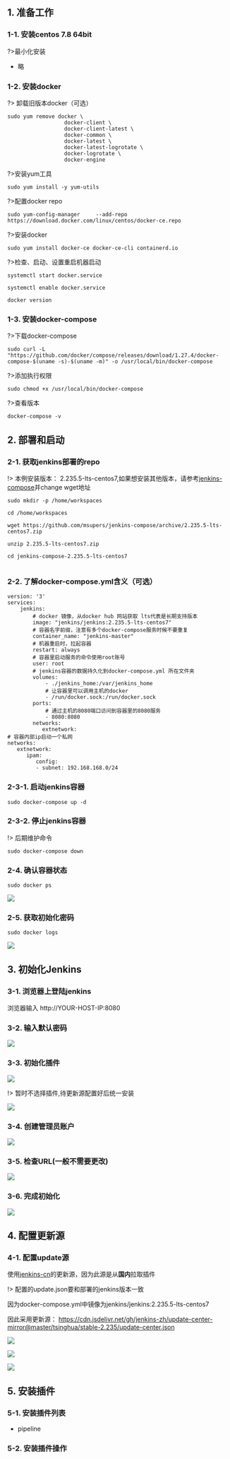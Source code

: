 ## 1. 准备工作

### 1-1. 安装centos 7.8 64bit

?>最小化安装

- 略

### 1-2. 安装docker

?> 卸载旧版本docker（可选）

```
sudo yum remove docker \
                  docker-client \
                  docker-client-latest \
                  docker-common \
                  docker-latest \
                  docker-latest-logrotate \
                  docker-logrotate \
                  docker-engine
```

?>安装yum工具

```
sudo yum install -y yum-utils 
```

?>配置docker repo

```
sudo yum-config-manager     --add-repo     https://download.docker.com/linux/centos/docker-ce.repo
```

?>安装docker

```
sudo yum install docker-ce docker-ce-cli containerd.io
```

?>检查、启动、设置重启机器启动

```
systemctl start docker.service

systemctl enable docker.service

docker version

```



### 1-3. 安装docker-compose

?>下载docker-compose

```
sudo curl -L "https://github.com/docker/compose/releases/download/1.27.4/docker-compose-$(uname -s)-$(uname -m)" -o /usr/local/bin/docker-compose
```

?>添加执行权限

```
sudo chmod +x /usr/local/bin/docker-compose
```

?>查看版本

```
docker-compose -v
```

## 2. 部署和启动

### 2-1. 获取jenkins部署的repo

!> 本例安装版本： 2.235.5-lts-centos7,如果想安装其他版本，请参考[jenkins-compose](https://github.com/msupers/jenkins-compose/)并change wget地址


```
sudo mkdir -p /home/workspaces

cd /home/workspaces

wget https://github.com/msupers/jenkins-compose/archive/2.235.5-lts-centos7.zip

unzip 2.235.5-lts-centos7.zip 

cd jenkins-compose-2.235.5-lts-centos7


```

### 2-2. 了解docker-compose.yml含义（可选）

```
version: '3'
services:
    jenkins:
        # docker 镜像，从docker hub 网站获取 lts代表是长期支持版本
        image: "jenkins/jenkins:2.235.5-lts-centos7"
        # 容器名字前缀，注意有多个docker-compose服务时候不要重复
        container_name: "jenkins-master"
        # 机器重启时，拉起容器
        restart: always
        # 容器里启动服务的命令使用root账号
        user: root
        # jenkins容器的数据持久化到docker-compose.yml 所在文件夹
        volumes:
            - ./jenkins_home:/var/jenkins_home
            # 让容器里可以调用主机的docker
            - /run/docker.sock:/run/docker.sock
        ports:
            # 通过主机的8080端口访问到容器里的8080服务
            - 8080:8080
        networks:
           extnetwork:
# 容器内部ip启动一个私网
networks:
   extnetwork:
      ipam:
         config:
         - subnet: 192.168.168.0/24
```

### 2-3-1. 启动jenkins容器

```
sudo docker-compose up -d 
```

### 2-3-2. 停止jenkins容器

!> 后期维护命令

```
sudo docker-compose down
```

### 2-4. 确认容器状态

```
sudo docker ps 
```

![](../_images/2020-11-12_20-10.png)

### 2-5. 获取初始化密码

```
sudo docker logs  
```

![](../_images/2020-11-12_20-11.png)


<!-- ![](../_images/2020-11-13_09-26.gif) -->

## 3. 初始化Jenkins

### 3-1. 浏览器上登陆jenkins

浏览器输入 http://YOUR-HOST-IP:8080

### 3-2. 输入默认密码

![](../_images/2020-11-12_20-31.png)

### 3-3. 初始化插件

![](../_images/2020-11-12_20-32.png)

!> 暂时不选择插件,待更新源配置好后统一安装

![](../_images/2020-11-12_20-33.png)

### 3-4. 创建管理员账户

![](../_images/2020-11-12_20-34.png)

### 3-5. 检查URL(一般不需要更改)

![](../_images/2020-11-12_20-35.png)

### 3-6. 完成初始化

![](../_images/2020-11-12_20-36.png)

## 4. 配置更新源

### 4-1. 配置update源

使用[jenkins-cn](https://cdn.jsdelivr.net/gh/jenkins-zh/update-center-mirror/)的更新源，因为此源是从**国内**拉取插件

!> 配置的update.json要和部署的jenkins版本一致

因为docker-compose.yml中镜像为jenkins/jenkins:2.235.5-lts-centos7

因此采用更新源： https://cdn.jsdelivr.net/gh/jenkins-zh/update-center-mirror@master/tsinghua/stable-2.235/update-center.json

![](../_images/2020-11-12_20-43.png)

![](../_images/2020-11-12_20-44.png)

![](../_images/2020-11-12_20-47.png)

## 5. 安装插件

### 5-1. 安装插件列表

- pipeline


### 5-2. 安装插件操作